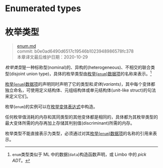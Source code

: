 # Enumerated types
# 枚举类型

>[enum.md](https://github.com/rust-lang/reference/blob/master/src/types/enum.md)\
>commit: b0e0ad6490d6517c19546b1023948986578fc378 \
>本章译文最后维护日期：2020-10-29

*枚举类型*是一种标称型(nominal)的、异构的(heterogeneous)、不相交的联合类型(disjoint union type)，具体的枚举类型由[枚举(`enum`)数据项][`enum` item]的名称来表示。[^enumtype]

[枚举(`enum`)数据项][`enum` item]的声明同时声明了它的类型和*变体(variants)*，其中每个变体都独立命名，可使用定义结构体、元组结构体或单元结构体(unit-like struct)的句法来定义它们。

枚举(`enum`)的实例可以在[枚举变体表达式][enumeration variant expression]中构造。

任何枚举值消耗的内存和其同类型的其他变体都是相同的，具体都为其枚举类型的最大变体所需的内存再加上存储其判别值(discriminant)所需的内存。

枚举类型不能直接表示为类型，必须通过对其[枚举(`enum`)数据项][`enum` item]的名称的引用来表示。

[^enumtype]: `enum`类型类似于 ML 中的数据(`data`)构造函数声明，或 Limbo 中的 *pick ADT*。

[`enum` item]: ../items/enumerations.md
[enumeration variant expression]: ../expressions/enum-variant-expr.md

<!-- 2020-11-7-->
<!-- checked -->
